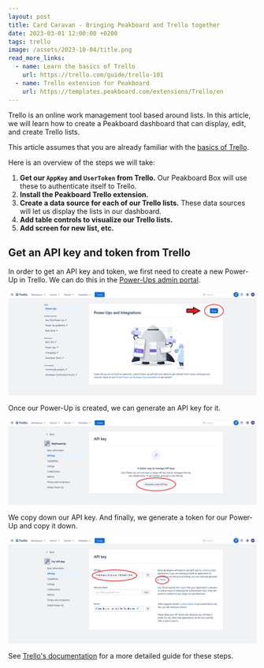 ```yaml
---
layout: post
title: Card Caravan - Bringing Peakboard and Trello together
date: 2023-03-01 12:00:00 +0200
tags: trello
image: /assets/2023-10-04/title.png
read_more_links:
  - name: Learn the basics of Trello
    url: https://trello.com/guide/trello-101
  - name: Trello extension for Peakboard
    url: https://templates.peakboard.com/extensions/Trello/en
---
```


Trello is an online work management tool based around lists. In this article, we will learn how to create a Peakboard dashboard that can display, edit, and create Trello lists.

This article assumes that you are already familiar with the [basics of Trello](https://trello.com/guide/trello-101).

Here is an overview of the steps we will take:

1. **Get our `AppKey` and `UserToken` from Trello.** Our Peakboard Box will use these to authenticate itself to Trello.
2. **Install the Peakboard Trello extension.**
3. **Create a data source for each of our Trello lists.** These data sources will let us display the lists in our dashboard.
4. **Add table controls to visualize our Trello lists.**
5. **Add screen for new list, etc.**


## Get an API key and token from Trello

In order to get an API key and token, we first need to create a new Power-Up in Trello. We can do this in the [Power-Ups admin portal](https://trello.com/power-ups/admin).

![image](/assets/2023-10-04/010.png)

Once our Power-Up is created, we can generate an API key for it.

![image](/assets/2023-10-04/020.png)

We copy down our API key. And finally, we generate a token for our Power-Up and copy it down.

![image](/assets/2023-10-04/030.png)

See [Trello's documentation](https://developer.atlassian.com/cloud/trello/guides/rest-api/api-introduction/#managing-your-api-key) for a more detailed guide for these steps.
